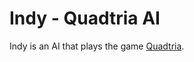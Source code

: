 # Indy - Quadtria AI

Indy is an AI that plays the game [Quadtria](https://boardgamegeek.com/boardgame/7868/quadtria).
